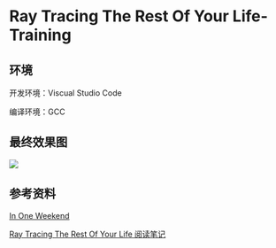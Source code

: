 # Ray Tracing The Rest Of Your Life-Training


## 环境
开发环境：Viscual Studio Code

编译环境：GCC


## 最终效果图

![](https://www.z4a.net/images/2024/03/07/mixpdf.md.png)

## 参考资料

[In One Weekend](http://in1weekend.blogspot.com/)

[Ray Tracing The Rest Of Your Life 阅读笔记](https://asurudo.top/s/zQ_OyzaCD)
